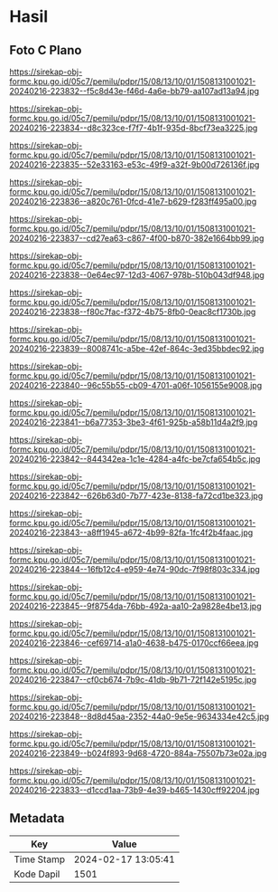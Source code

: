 # Hasil

## Foto C Plano

https://sirekap-obj-formc.kpu.go.id/05c7/pemilu/pdpr/15/08/13/10/01/1508131001021-20240216-223832--f5c8d43e-f46d-4a6e-bb79-aa107ad13a94.jpg

https://sirekap-obj-formc.kpu.go.id/05c7/pemilu/pdpr/15/08/13/10/01/1508131001021-20240216-223834--d8c323ce-f7f7-4b1f-935d-8bcf73ea3225.jpg

https://sirekap-obj-formc.kpu.go.id/05c7/pemilu/pdpr/15/08/13/10/01/1508131001021-20240216-223835--52e33163-e53c-49f9-a32f-9b00d726136f.jpg

https://sirekap-obj-formc.kpu.go.id/05c7/pemilu/pdpr/15/08/13/10/01/1508131001021-20240216-223836--a820c761-0fcd-41e7-b629-f283ff495a00.jpg

https://sirekap-obj-formc.kpu.go.id/05c7/pemilu/pdpr/15/08/13/10/01/1508131001021-20240216-223837--cd27ea63-c867-4f00-b870-382e1664bb99.jpg

https://sirekap-obj-formc.kpu.go.id/05c7/pemilu/pdpr/15/08/13/10/01/1508131001021-20240216-223838--0e64ec97-12d3-4067-978b-510b043df948.jpg

https://sirekap-obj-formc.kpu.go.id/05c7/pemilu/pdpr/15/08/13/10/01/1508131001021-20240216-223838--f80c7fac-f372-4b75-8fb0-0eac8cf1730b.jpg

https://sirekap-obj-formc.kpu.go.id/05c7/pemilu/pdpr/15/08/13/10/01/1508131001021-20240216-223839--8008741c-a5be-42ef-864c-3ed35bbdec92.jpg

https://sirekap-obj-formc.kpu.go.id/05c7/pemilu/pdpr/15/08/13/10/01/1508131001021-20240216-223840--96c55b55-cb09-4701-a06f-1056155e9008.jpg

https://sirekap-obj-formc.kpu.go.id/05c7/pemilu/pdpr/15/08/13/10/01/1508131001021-20240216-223841--b6a77353-3be3-4f61-925b-a58b11d4a2f9.jpg

https://sirekap-obj-formc.kpu.go.id/05c7/pemilu/pdpr/15/08/13/10/01/1508131001021-20240216-223842--844342ea-1c1e-4284-a4fc-be7cfa654b5c.jpg

https://sirekap-obj-formc.kpu.go.id/05c7/pemilu/pdpr/15/08/13/10/01/1508131001021-20240216-223842--626b63d0-7b77-423e-8138-fa72cd1be323.jpg

https://sirekap-obj-formc.kpu.go.id/05c7/pemilu/pdpr/15/08/13/10/01/1508131001021-20240216-223843--a8ff1945-a672-4b99-82fa-1fc4f2b4faac.jpg

https://sirekap-obj-formc.kpu.go.id/05c7/pemilu/pdpr/15/08/13/10/01/1508131001021-20240216-223844--16fb12c4-e959-4e74-90dc-7f98f803c334.jpg

https://sirekap-obj-formc.kpu.go.id/05c7/pemilu/pdpr/15/08/13/10/01/1508131001021-20240216-223845--9f8754da-76bb-492a-aa10-2a9828e4be13.jpg

https://sirekap-obj-formc.kpu.go.id/05c7/pemilu/pdpr/15/08/13/10/01/1508131001021-20240216-223846--cef69714-a1a0-4638-b475-0170ccf66eea.jpg

https://sirekap-obj-formc.kpu.go.id/05c7/pemilu/pdpr/15/08/13/10/01/1508131001021-20240216-223847--cf0cb674-7b9c-41db-9b71-72f142e5195c.jpg

https://sirekap-obj-formc.kpu.go.id/05c7/pemilu/pdpr/15/08/13/10/01/1508131001021-20240216-223848--8d8d45aa-2352-44a0-9e5e-9634334e42c5.jpg

https://sirekap-obj-formc.kpu.go.id/05c7/pemilu/pdpr/15/08/13/10/01/1508131001021-20240216-223849--b024f893-9d68-4720-884a-75507b73e02a.jpg

https://sirekap-obj-formc.kpu.go.id/05c7/pemilu/pdpr/15/08/13/10/01/1508131001021-20240216-223833--d1ccd1aa-73b9-4e39-b465-1430cff92204.jpg


## Metadata

| Key        | Value               |
| ---------- | ------------------- |
| Time Stamp | 2024-02-17 13:05:41 |
| Kode Dapil | 1501                |



